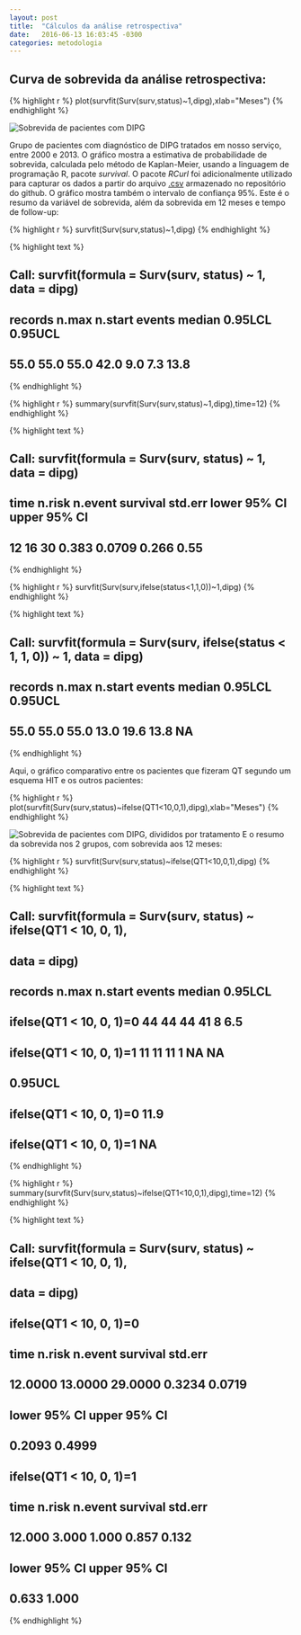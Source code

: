 ```yaml
---
layout: post
title:  "Cálculos da análise retrospectiva"
date:   2016-06-13 16:03:45 -0300
categories: metodologia
---
```


## Curva de sobrevida da análise retrospectiva:




{% highlight r %}
plot(survfit(Surv(surv,status)~1,dipg),xlab="Meses")
{% endhighlight %}

![Sobrevida de pacientes com DIPG](figure/source/2016-06-13-Cálculos-da-análise-retrospectiva/Sobrevida-1.png)

Grupo de pacientes com diagnóstico de DIPG tratados em nosso serviço, entre 2000 e 2013. O gráfico mostra a estimativa de probabilidade de sobrevida, calculada pelo método de Kaplan-Meier, usando a linguagem de programação R, pacote *survival*. O pacote *RCurl* foi adicionalmente utilizado para capturar os dados a partir do arquivo [.csv](https://github.com/fhcflx/valkyrie/blob/gh-pages/assets/stat/dipg.csv) armazenado no repositório do github. O gráfico mostra também o intervalo de confiança 95%.
Este é o resumo da variável de sobrevida, além da sobrevida em 12 meses e tempo de follow-up:


{% highlight r %}
survfit(Surv(surv,status)~1,dipg)
{% endhighlight %}



{% highlight text %}
## Call: survfit(formula = Surv(surv, status) ~ 1, data = dipg)
## 
## records   n.max n.start  events  median 0.95LCL 0.95UCL 
##    55.0    55.0    55.0    42.0     9.0     7.3    13.8
{% endhighlight %}

{% highlight r %}
summary(survfit(Surv(surv,status)~1,dipg),time=12)
{% endhighlight %}



{% highlight text %}
## Call: survfit(formula = Surv(surv, status) ~ 1, data = dipg)
## 
##  time n.risk n.event survival std.err lower 95% CI upper 95% CI
##    12     16      30    0.383  0.0709        0.266         0.55
{% endhighlight %}

{% highlight r %}
survfit(Surv(surv,ifelse(status<1,1,0))~1,dipg)
{% endhighlight %}



{% highlight text %}
## Call: survfit(formula = Surv(surv, ifelse(status < 1, 1, 0)) ~ 1, data = dipg)
## 
## records   n.max n.start  events  median 0.95LCL 0.95UCL 
##    55.0    55.0    55.0    13.0    19.6    13.8      NA
{% endhighlight %}

Aqui, o gráfico comparativo entre os pacientes que fizeram QT segundo um esquema HIT e os outros pacientes:


{% highlight r %}
plot(survfit(Surv(surv,status)~ifelse(QT1<10,0,1),dipg),xlab="Meses")
{% endhighlight %}

![Sobrevida de pacientes com DIPG, divididos por tratamento](figure/source/2016-06-13-Cálculos-da-análise-retrospectiva/Sobrevida2-1.png)
E o resumo da sobrevida nos 2 grupos, com sobrevida aos 12 meses:

{% highlight r %}
survfit(Surv(surv,status)~ifelse(QT1<10,0,1),dipg)
{% endhighlight %}



{% highlight text %}
## Call: survfit(formula = Surv(surv, status) ~ ifelse(QT1 < 10, 0, 1), 
##     data = dipg)
## 
##                          records n.max n.start events median 0.95LCL
## ifelse(QT1 < 10, 0, 1)=0      44    44      44     41      8     6.5
## ifelse(QT1 < 10, 0, 1)=1      11    11      11      1     NA      NA
##                          0.95UCL
## ifelse(QT1 < 10, 0, 1)=0    11.9
## ifelse(QT1 < 10, 0, 1)=1      NA
{% endhighlight %}

{% highlight r %}
summary(survfit(Surv(surv,status)~ifelse(QT1<10,0,1),dipg),time=12)
{% endhighlight %}



{% highlight text %}
## Call: survfit(formula = Surv(surv, status) ~ ifelse(QT1 < 10, 0, 1), 
##     data = dipg)
## 
##                 ifelse(QT1 < 10, 0, 1)=0 
##         time       n.risk      n.event     survival      std.err 
##      12.0000      13.0000      29.0000       0.3234       0.0719 
## lower 95% CI upper 95% CI 
##       0.2093       0.4999 
## 
##                 ifelse(QT1 < 10, 0, 1)=1 
##         time       n.risk      n.event     survival      std.err 
##       12.000        3.000        1.000        0.857        0.132 
## lower 95% CI upper 95% CI 
##        0.633        1.000
{% endhighlight %}
